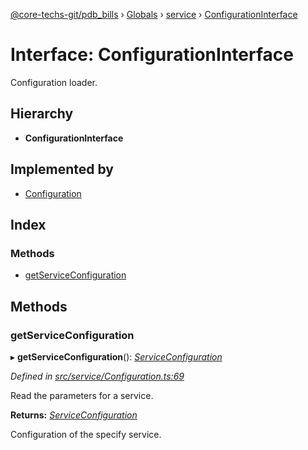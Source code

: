 [@core-techs-git/pdb_bills](../README.md) › [Globals](../globals.md) › [service](../modules/service.md) › [ConfigurationInterface](service.configurationinterface.md)

# Interface: ConfigurationInterface

Configuration loader.

## Hierarchy

* **ConfigurationInterface**

## Implemented by

* [Configuration](../classes/service.configuration.md)

## Index

### Methods

* [getServiceConfiguration](service.configurationinterface.md#getserviceconfiguration)

## Methods

###  getServiceConfiguration

▸ **getServiceConfiguration**(): *[ServiceConfiguration](../modules/model.md#serviceconfiguration)*

*Defined in [src/service/Configuration.ts:69](https://github.com/Core-Techs-Git/pdb_bills/blob/129d5d6/src/service/Configuration.ts#L69)*

Read the parameters for a service.

**Returns:** *[ServiceConfiguration](../modules/model.md#serviceconfiguration)*

Configuration of the specify service.
